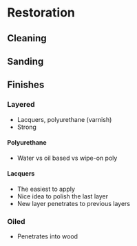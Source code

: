 # Restoration

## Cleaning 

## Sanding



## Finishes

### Layered

* Lacquers, polyurethane \(varnish\) 
* Strong



#### Polyurethane

* Water vs oil based vs wipe-on poly 



#### Lacquers

* The easiest to apply 
* Nice idea to polish the last layer 
* New layer penetrates to previous layers



### Oiled

* Penetrates into wood















